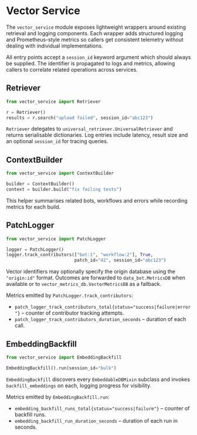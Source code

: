 # Vector Service

The `vector_service` module exposes lightweight wrappers around existing
retrieval and logging components. Each wrapper adds structured logging and
Prometheus-style metrics so callers get consistent telemetry without dealing
with individual implementations.

All entry points accept a `session_id` keyword argument which should always be
supplied.  The identifier is propagated to logs and metrics, allowing callers to
correlate related operations across services.

## Retriever

```python
from vector_service import Retriever

r = Retriever()
results = r.search("upload failed", session_id="abc123")
```

`Retriever` delegates to `universal_retriever.UniversalRetriever` and returns
serialisable dictionaries. Log entries include latency, result size and an
optional `session_id` for tracing queries.

## ContextBuilder

```python
from vector_service import ContextBuilder

builder = ContextBuilder()
context = builder.build("fix failing tests")
```

This helper summarises related bots, workflows and errors while recording
metrics for each build.

## PatchLogger

```python
from vector_service import PatchLogger

logger = PatchLogger()
logger.track_contributors(["bot:1", "workflow:2"], True,
                          patch_id="42", session_id="abc123")
```

Vector identifiers may optionally specify the origin database using the
`"origin:id"` format. Outcomes are forwarded to `data_bot.MetricsDB` when
available or to `vector_metrics_db.VectorMetricsDB` as a fallback.

Metrics emitted by `PatchLogger.track_contributors`:

- `patch_logger_track_contributors_total{status="success|failure|error"}` –
  counter of contributor tracking attempts.
- `patch_logger_track_contributors_duration_seconds` – duration of each call.

## EmbeddingBackfill

```python
from vector_service import EmbeddingBackfill

EmbeddingBackfill().run(session_id="bulk")
```

`EmbeddingBackfill` discovers every `EmbeddableDBMixin` subclass and invokes
`backfill_embeddings` on each, logging progress for visibility.

Metrics emitted by `EmbeddingBackfill.run`:

- `embedding_backfill_runs_total{status="success|failure"}` – counter of
  backfill runs.
- `embedding_backfill_run_duration_seconds` – duration of each run in seconds.

